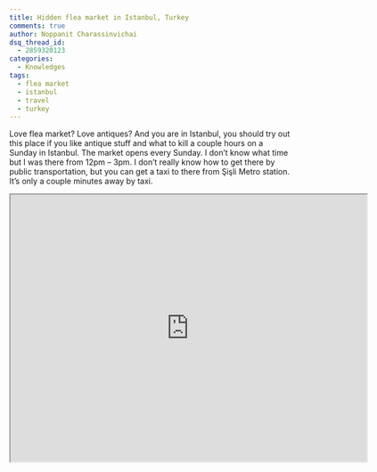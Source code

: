 ```yaml
---
title: Hidden flea market in Istanbul, Turkey
comments: true
author: Noppanit Charassinvichai
dsq_thread_id:
  - 2859320123
categories:
  - Knowledges
tags:
  - flea market
  - istanbul
  - travel
  - turkey
---
```

Love flea market? Love antiques? And you are in Istanbul, you should try out this place if you like antique stuff and what to kill a couple hours on a Sunday in Istanbul. The market opens every Sunday. I don&#8217;t know what time but I was there from 12pm &#8211; 3pm. I don&#8217;t really know how to get there by public transportation, but you can get a taxi to there from Şişli Metro station. It&#8217;s only a couple minutes away by taxi. 

<iframe src="https://www.google.com/maps/d/embed?mid=zRNWtq1GEE_Y.kugirvzLoMWo&hl=en" width="640" height="480"></iframe>
